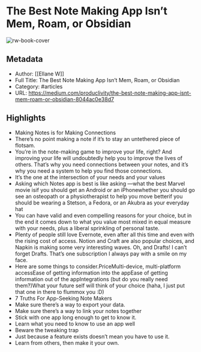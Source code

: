 # The Best Note Making App Isn’t Mem, Roam, or Obsidian

![rw-book-cover](https://readwise-assets.s3.amazonaws.com/static/images/article0.00998d930354.png)

## Metadata
- Author: [[Ellane W]]
- Full Title: The Best Note Making App Isn’t Mem, Roam, or Obsidian
- Category: #articles
- URL: https://medium.com/produclivity/the-best-note-making-app-isnt-mem-roam-or-obsidian-8044ac0e38d7

## Highlights
- Making Notes is for Making Connections
- There’s no point making a note if it’s to stay an untethered piece of flotsam.
- You’re in the note-making game to improve your life, right? And improving your life will undoubtedly help you to improve the lives of others. That’s why you need connections between your notes, and it’s why you need a system to help you find those connections.
- It’s the one at the intersection of your needs and your values
- Asking which Notes app is best is like asking —what the best Marvel movie isif you should get an Android or an iPhonewhether you should go see an osteopath or a physiotherapist to help you move betterif you should be wearing a Stetson, a Fedora, or an Akubra as your everyday hat
- You can have valid and even compelling reasons for your choice, but in the end it comes down to what you value most mixed in equal measure with your needs, plus a liberal sprinkling of personal taste.
- Plenty of people still love Evernote, even after all this time and even with the rising cost of access. Notion and Craft are also popular choices, and Napkin is making some very interesting waves. Oh, and Drafts! I can’t forget Drafts. That’s one subscription I always pay with a smile on my face.
- Here are some things to consider.PriceMulti-device, multi-platform accessEase of getting information into the appEase of getting information out of the appIntegrations (but do you really need them?)What your future self will think of your choice (haha, I just put that one in there to flummox you :D)
- 7 Truths For App-Seeking Note Makers
- Make sure there’s a way to export your data.
- Make sure there’s a way to link your notes together
- Stick with one app long enough to get to know it.
- Learn what you need to know to use an app well
- Beware the tweaking trap
- Just because a feature exists doesn’t mean you have to use it.
- Learn from others, then make it your own.
